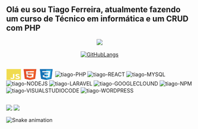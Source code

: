 ## Olá eu sou Tiago Ferreira, atualmente fazendo um curso de Técnico em informática e um CRUD com PHP

<div align="center">
  <a href="https://github.com/tiagoferreira22">
  <img height="180em" src="https://github-readme-stats.vercel.app/api?username=tiagoferreira22&show_icons=true&theme=github_dark&include_all_commits=true&count_private=true"/>
    
   
   [![GitHubLangs](https://github-readme-stats.vercel.app/api/top-langs/?username=tiagoferreira22&layout=compact&count_private=true&show_icons=true&theme=github_dark)](https://github.com/tiagoferreira22)
   
</div>
  
  <div style="display: inline_block"><br>
  <img align="center" alt="tiago-Js" height="30" width="40" src="https://raw.githubusercontent.com/devicons/devicon/master/icons/javascript/javascript-plain.svg">
  <img align="center" alt="tiago-HTML" height="30" width="40" src="https://raw.githubusercontent.com/devicons/devicon/master/icons/html5/html5-original.svg">
  <img align="center" alt="tiago-CSS" height="30" width="40" src="https://raw.githubusercontent.com/devicons/devicon/master/icons/css3/css3-original.svg">
  <img align="center" alt="tiago-PHP" height="40" width="50" src="https://cdn.jsdelivr.net/gh/devicons/devicon/icons/php/php-plain.svg">
  <img align="center" alt="tiago-REACT" height="40" width="50" src="https://cdn.jsdelivr.net/gh/devicons/devicon/icons/react/react-original.svg" />  
  <img align="center" alt="tiago-MYSQL" height="40" width="50" src="https://cdn.jsdelivr.net/gh/devicons/devicon/icons/mysql/mysql-original-wordmark.svg" />
  <img align="center" alt="tiago-NODEJS" height="40" width="50" src="https://cdn.jsdelivr.net/gh/devicons/devicon/icons/nodejs/nodejs-original.svg" />
  <img align="center" alt="tiago-LARAVEL" height="40" width="50" src="https://cdn.jsdelivr.net/gh/devicons/devicon/icons/laravel/laravel-plain-wordmark.svg" />
  <img align="center" alt="tiago-GOOGLECLOUND" height="40" width="50" src="https://cdn.jsdelivr.net/gh/devicons/devicon/icons/googlecloud/googlecloud-original.svg" />
   <img align="center" alt="tiago-NPM" height="40" width="50" src="https://cdn.jsdelivr.net/gh/devicons/devicon/icons/npm/npm-original-wordmark.svg" />
   <img align="center" alt="tiago-VISUALSTUDIOCODE" height="40" width="50" src="https://cdn.jsdelivr.net/gh/devicons/devicon/icons/vscode/vscode-original.svg" />
   <img align="center" alt="tiago-WORDPRESS" height="40" width="50" src="https://cdn.jsdelivr.net/gh/devicons/devicon/icons/wordpress/wordpress-plain.svg" />
          
    
 </div>
  
  ##
  
  <div> 
  <a href="https://instagram.com/tigas.22" target="_blank"><img src="https://img.shields.io/badge/-Instagram-%23E4405F?style=for-the-badge&logo=instagram&logoColor=white" target="_blank"></a>
  <a href = "mailto:tiagofa.contato@gmail.com
"><img src="https://img.shields.io/badge/-Gmail-%23333?style=for-the-badge&logo=gmail&logoColor=white" target="_blank"></a>
 
  ![Snake animation](https://github.com/tiagoferreira22/tiagoferreira22/blob/output/github-contribution-grid-snake.svg)
 
</div>
